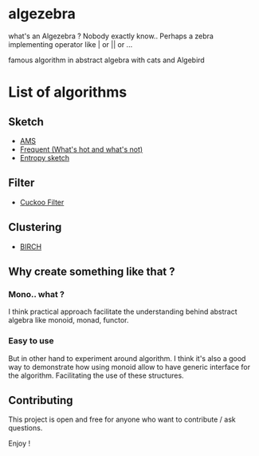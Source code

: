 # algezebra

what's an Algezebra ? 
Nobody exactly know.. Perhaps a zebra implementing operator like | or || or ...

famous algorithm in abstract algebra with cats and Algebird

# List of algorithms
## Sketch

* [AMS](http://dimacs.rutgers.edu/%7Egraham/pubs/papers/encalgs-ams.pdf)
* [Frequent (What's hot and what's not)](https://www.cs.princeton.edu/courses/archive/spr04/cos598B/bib/CormodeM-hot.pdf)
* [Entropy sketch](http://proceedings.mlr.press/v31/clifford13a.pdf)

## Filter

* [Cuckoo Filter](https://www.cs.cmu.edu/~dga/papers/cuckoo-conext2014.pdf)


## Clustering

* [BIRCH](https://github.com/perdisci/jbirch)

## Why create something like that ?

### Mono.. what ?

I think practical approach facilitate the understanding behind abstract algebra like monoid, monad, functor.

### Easy to use
 But in other hand to experiment around algorithm.
I think it's also a good way to demonstrate how using monoid allow to have generic interface for the algorithm. 
Facilitating the use of these structures.



## Contributing

This project is open and free for anyone who want to contribute / ask questions.


Enjoy !
